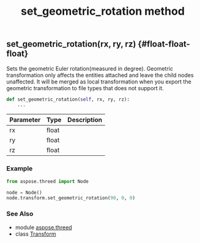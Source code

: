 ﻿---
title: set_geometric_rotation method
second_title: Aspose.3D for Python via .NET API References
description: 
type: docs
weight: 60
url: /python-net/aspose.threed/transform/set_geometric_rotation/
is_root: false
---

## set_geometric_rotation(rx, ry, rz) {#float-float-float}

Sets the geometric Euler rotation(measured in degree). 
Geometric transformation only affects the entities attached and leave the child nodes unaffected.
It will be merged as local transformation when you export the geometric transformation to file types that does not support it.



```python
def set_geometric_rotation(self, rx, ry, rz):
    ...
```


| Parameter | Type | Description |
| :- | :- | :- |
| rx | float |  |
| ry | float |  |
| rz | float |  |

### Example 


```python
from aspose.threed import Node

node = Node()
node.transform.set_geometric_rotation(90, 0, 0)

```



### See Also
* module [aspose.threed](../../)
* class [Transform](/3d/python-net/aspose.threed/transform)
